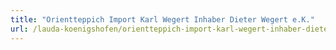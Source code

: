 ```yaml
---
title: "Orientteppich Import Karl Wegert Inhaber Dieter Wegert e.K."
url: /lauda-koenigshofen/orientteppich-import-karl-wegert-inhaber-dieter-wegert-e-k/
---
```

